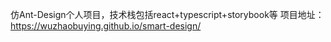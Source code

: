 仿Ant-Design个人项目，技术栈包括react+typescript+storybook等
项目地址： https://wuzhaobuying.github.io/smart-design/
